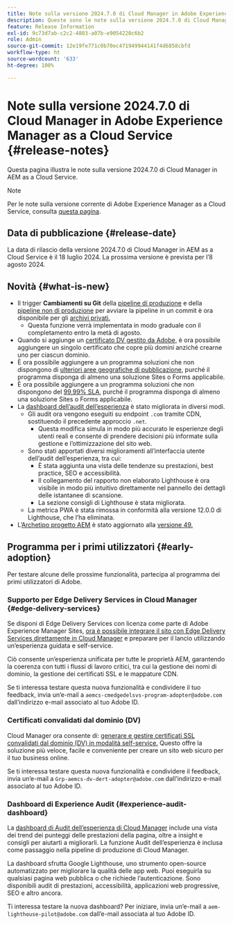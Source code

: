 ```yaml
---
title: Note sulla versione 2024.7.0 di Cloud Manager in Adobe Experience Manager as a Cloud Service
description: Queste sono le note sulla versione 2024.7.0 di Cloud Manager in AEM as a Cloud Service.
feature: Release Information
exl-id: 9c73d7ab-c2c2-4803-a07b-e9054220c6b2
role: Admin
source-git-commit: 12e19fe771c0b70ec471949944141f4d6858cbfd
workflow-type: ht
source-wordcount: '633'
ht-degree: 100%

---
```



# Note sulla versione 2024.7.0 di Cloud Manager in Adobe Experience Manager as a Cloud Service {#release-notes}

Questa pagina illustra le note sulla versione 2024.7.0 di Cloud Manager in AEM as a Cloud Service.

>[!NOTE]
>
>Per le note sulla versione corrente di Adobe Experience Manager as a Cloud Service, consulta [questa pagina](/help/release-notes/release-notes-cloud/release-notes-current.md).

## Data di pubblicazione {#release-date}

La data di rilascio della versione 2024.7.0 di Cloud Manager in AEM as a Cloud Service è il 18 luglio 2024. La prossima versione è prevista per l’8 agosto 2024.

## Novità {#what-is-new}

* Il trigger **Cambiamenti su Git** della [pipeline di produzione](/help/implementing/cloud-manager/configuring-pipelines/configuring-production-pipelines.md#adding-production-pipeline) e della [pipeline non di produzione](/help/implementing/cloud-manager/configuring-pipelines/configuring-non-production-pipelines.md#adding-non-production-pipeline) per avviare la pipeline in un commit è ora disponibile per gli [archivi privati.](/help/implementing/cloud-manager/managing-code/private-repositories.md)
   * Questa funzione verrà implementata in modo graduale con il completamento entro la metà di agosto.
* Quando si aggiunge un [certificato DV gestito da Adobe,](/help/implementing/cloud-manager/managing-ssl-certifications/domain-validated-certificates.md) è ora possibile aggiungere un singolo certificato che copre più domini anziché crearne uno per ciascun dominio.
* È ora possibile aggiungere a un programma soluzioni che non dispongono di [ulteriori aree geografiche di pubblicazione](/help/operations/additional-publish-regions.md), purché il programma disponga di almeno una soluzione Sites o Forms applicabile.
* È ora possibile aggiungere a un programma soluzioni che non dispongono del [99,99% SLA](/help/implementing/cloud-manager/getting-access-to-aem-in-cloud/creating-production-programs.md#sla), purché il programma disponga di almeno una soluzione Sites o Forms applicabile.
* La [dashboard dell’audit dell’esperienza](/help/implementing/cloud-manager/experience-audit-dashboard.md) è stato migliorata in diversi modi.
   * Gli audit ora vengono eseguiti su endpoint `.com` tramite CDN, sostituendo il precedente approccio `.net`.
      * Questa modifica simula in modo più accurato le esperienze degli utenti reali e consente di prendere decisioni più informate sulla gestione e l’ottimizzazione del sito web.
   * Sono stati apportati diversi miglioramenti all’interfaccia utente dell’audit dell’esperienza, tra cui:
      * È stata aggiunta una vista delle tendenze su prestazioni, best practice, SEO e accessibilità.
      * Il collegamento del rapporto non elaborato Lighthouse è ora visibile in modo più intuitivo direttamente nel pannello dei dettagli delle istantanee di scansione.
      * La sezione consigli di Lighthouse è stata migliorata.
   * La metrica PWA è stata rimossa in conformità alla versione 12.0.0 di Lighthouse, che l’ha eliminata.
* L’[Archetipo progetto AEM](https://experienceleague.adobe.com/docs/experience-manager-core-components/using/developing/archetype/overview.html?lang=it) è stato aggiornato alla [versione 49.](https://github.com/adobe/aem-project-archetype/tree/aem-project-archetype-49)

## Programma per i primi utilizzatori {#early-adoption}

Per testare alcune delle prossime funzionalità, partecipa al programma dei primi utilizzatori di Adobe.

### Supporto per Edge Delivery Services in Cloud Manager {#edge-delivery-services}

Se disponi di Edge Delivery Services con licenza come parte di Adobe Experience Manager Sites, [ora è possibile integrare il sito con Edge Delivery Services direttamente in Cloud Manager](/help/implementing/cloud-manager/edge-delivery-services.md) e preparare per il lancio utilizzando un’esperienza guidata e self-service.

Ciò consente un’esperienza unificata per tutte le proprietà AEM, garantendo la coerenza con tutti i flussi di lavoro critici, tra cui la gestione dei nomi di dominio, la gestione dei certificati SSL e le mappature CDN.

Se ti interessa testare questa nuova funzionalità e condividere il tuo feedback, invia un’e-mail a `aemcs-cmedgedelsvs-program-adopter@adobe.com` dall’indirizzo e-mail associato al tuo Adobe ID. 

### Certificati convalidati dal dominio (DV)

Cloud Manager ora consente di: [generare e gestire certificati SSL convalidati dal dominio (DV) in modalità self-service.](/help/implementing/cloud-manager/managing-ssl-certifications/domain-validated-certificates.md) Questo offre la soluzione più veloce, facile e conveniente per creare un sito web sicuro per il tuo business online.

Se ti interessa testare questa nuova funzionalità e condividere il feedback, invia un’e-mail a `Grp-aemcs-dv-dert-adopter@adobe.com` dall’indirizzo e-mail associato al tuo Adobe ID.

### Dashboard di Experience Audit {#experience-audit-dashboard}

La [dashboard di Audit dell’esperienza di Cloud Manager](/help/implementing/cloud-manager/experience-audit-dashboard.md) include una vista dei trend dei punteggi delle prestazioni della pagina, oltre a insight e consigli per aiutarti a migliorarli. La funzione Audit dell’esperienza è inclusa come passaggio nella pipeline di produzione di Cloud Manager.

La dashboard sfrutta Google Lighthouse, uno strumento open-source automatizzato per migliorare la qualità delle app web. Puoi eseguirla su qualsiasi pagina web pubblica o che richiede l’autenticazione. Sono disponibili audit di prestazioni, accessibilità, applicazioni web progressive, SEO e altro ancora.

Ti interessa testare la nuova dashboard? Per iniziare, invia un’e-mail a `aem-lighthouse-pilot@adobe.com` dall’e-mail associata al tuo Adobe ID.
